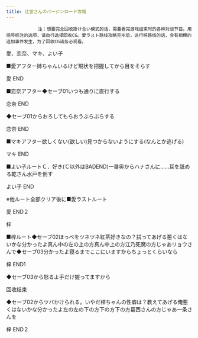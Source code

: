 ```yaml
---
title: 辻堂さんのバージンロード攻略
---
```


                注：想要完全回收掛け合い模式的话，需要看完游戏结束时的各种对谈节目。用括号标注的选项，请自行选择回收CG。愛ラスト路线攻略完毕后，进行梓路线的话，会有相模的追加事件发生，为了回收CG请务必观看。

愛、恋奈、マキ、よい子

■愛アフター姉ちゃんいるけど現状を把握してから目をそらす

愛 END

■恋奈アフター◆セーブ01いつも通りに直行する

恋奈 END

◆セーブ01からおろしてもらおうぶらぶらする

恋奈 END

■マキアフター欲しくない(欲しい)見つからないようにする(なんとか逃げる)

マキ END

■よい子ルートＣ．好き(Ｃ以外はBADEND)一番奥からハナさんに……耳を舐める乾さん水戸を倒す

よい子 END

※他ルート全部クリア後に■愛ラストルート

愛 END２

梓

■梓ルート◆セーブ02ほっぺをツネツネ紅茶好きなの？拭ってあげる悪くはないかな分かったよ真ん中の左の上の方真ん中上の方江乃死魔の方じゃあリョウさんで◆セーブ03分かったよ寝るまでここにいますからちょっとくらいなら

梓 END1

◆セーブ03から怒るよ手だけ握ってますから

回收结束

◆セーブ02からツバかけられる。いやだ梓ちゃんの性癖は？教えてあげる俺悪くはないかな分かったよ左の左の下の方下の方下の方葛西さんの方じゃあ一条さんを

梓 END２
              
